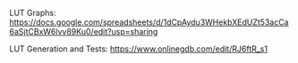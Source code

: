 LUT Graphs: https://docs.google.com/spreadsheets/d/1dCpAydu3WHekbXEdUZt53acCa6aSjtCBxW6lvv89Ku0/edit?usp=sharing

LUT Generation and Tests: https://www.onlinegdb.com/edit/RJ6ftR_s1
